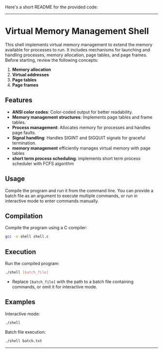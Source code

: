 Here's a short README for the provided code:

---

# Virtual Memory Management Shell

This shell implements virtual memory management to extend the memory available for processes to run. It includes mechanisms for launching and handling processes, memory allocation, page tables, and page frames. Before starting, review the following concepts:

1. **Memory allocation**
2. **Virtual addresses**
3. **Page tables**
4. **Page frames**

## Features

- **ANSI color codes**: Color-coded output for better readability.
- **Memory management structures**: Implements page tables and frame tables.
- **Process management**: Allocates memory for processes and handles page faults.
- **Signal handling**: Handles SIGINT and SIGQUIT signals for graceful termination.
- **memory management** efficiently manages virtual memory with page tables
- **short term process scheduling**: implements short term process scheduler with FCFS algorithm

## Usage

Compile the program and run it from the command line. You can provide a batch file as an argument to execute multiple commands, or run in interactive mode to enter commands manually.

## Compilation

Compile the program using a C compiler:

```sh
gcc -o shell shell.c
```

## Execution

Run the compiled program:

```sh
./shell [batch_file]
```

- Replace `[batch_file]` with the path to a batch file containing commands, or omit it for interactive mode.

## Examples

Interactive mode:

```sh
./shell
```

Batch file execution:

```sh
./shell batch.txt
```

---
